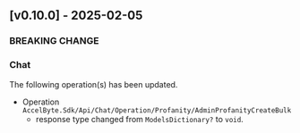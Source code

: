 <a name="v0.10.0"></a>
## [v0.10.0] - 2025-02-05

### BREAKING CHANGE

### Chat

The following operation(s) has been updated.
- Operation `AccelByte.Sdk/Api/Chat/Operation/Profanity/AdminProfanityCreateBulk`
    - response type changed from `ModelsDictionary?` to `void`.